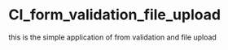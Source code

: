 # CI_form_validation_file_upload

this is the simple application of from validation and file upload
